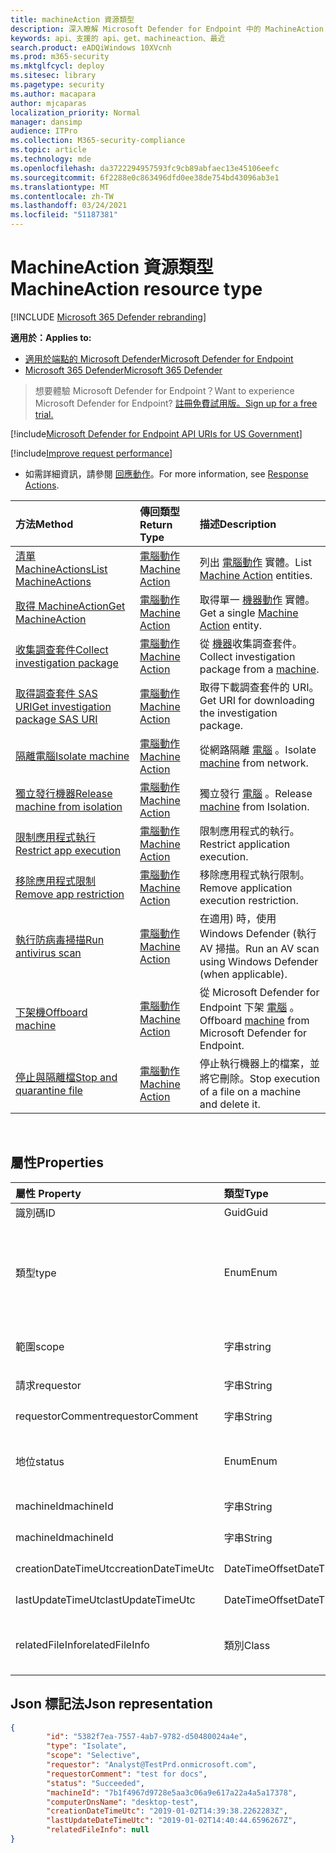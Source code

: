 ```yaml
---
title: machineAction 資源類型
description: 深入瞭解 Microsoft Defender for Endpoint 中的 MachineAction 資源類型的方法和屬性。
keywords: api、支援的 api、get、machineaction、最近
search.product: eADQiWindows 10XVcnh
ms.prod: m365-security
ms.mktglfcycl: deploy
ms.sitesec: library
ms.pagetype: security
ms.author: macapara
author: mjcaparas
localization_priority: Normal
manager: dansimp
audience: ITPro
ms.collection: M365-security-compliance
ms.topic: article
ms.technology: mde
ms.openlocfilehash: da3722294957593fc9cb89abfaec13e45106eefc
ms.sourcegitcommit: 6f2288e0c863496dfd0ee38de754bd43096ab3e1
ms.translationtype: MT
ms.contentlocale: zh-TW
ms.lasthandoff: 03/24/2021
ms.locfileid: "51187381"
---
```

# <a name="machineaction-resource-type"></a><span data-ttu-id="b15e7-104">MachineAction 資源類型</span><span class="sxs-lookup"><span data-stu-id="b15e7-104">MachineAction resource type</span></span>

[!INCLUDE [Microsoft 365 Defender rebranding](../../includes/microsoft-defender.md)]

<span data-ttu-id="b15e7-105">**適用於：**</span><span class="sxs-lookup"><span data-stu-id="b15e7-105">**Applies to:**</span></span>
- [<span data-ttu-id="b15e7-106">適用於端點的 Microsoft Defender</span><span class="sxs-lookup"><span data-stu-id="b15e7-106">Microsoft Defender for Endpoint</span></span>](https://go.microsoft.com/fwlink/p/?linkid=2154037)
- [<span data-ttu-id="b15e7-107">Microsoft 365 Defender</span><span class="sxs-lookup"><span data-stu-id="b15e7-107">Microsoft 365 Defender</span></span>](https://go.microsoft.com/fwlink/?linkid=2118804)

> <span data-ttu-id="b15e7-108">想要體驗 Microsoft Defender for Endpoint？</span><span class="sxs-lookup"><span data-stu-id="b15e7-108">Want to experience Microsoft Defender for Endpoint?</span></span> [<span data-ttu-id="b15e7-109">註冊免費試用版。</span><span class="sxs-lookup"><span data-stu-id="b15e7-109">Sign up for a free trial.</span></span>](https://www.microsoft.com/microsoft-365/windows/microsoft-defender-atp?ocid=docs-wdatp-exposedapis-abovefoldlink) 


[!include[Microsoft Defender for Endpoint API URIs for US Government](../../includes/microsoft-defender-api-usgov.md)]

[!include[Improve request performance](../../includes/improve-request-performance.md)]


- <span data-ttu-id="b15e7-110">如需詳細資訊，請參閱 [回應動作](respond-machine-alerts.md)。</span><span class="sxs-lookup"><span data-stu-id="b15e7-110">For more information, see [Response Actions](respond-machine-alerts.md).</span></span> 

| <span data-ttu-id="b15e7-111">方法</span><span class="sxs-lookup"><span data-stu-id="b15e7-111">Method</span></span>                                                            | <span data-ttu-id="b15e7-112">傳回類型</span><span class="sxs-lookup"><span data-stu-id="b15e7-112">Return Type</span></span>                        | <span data-ttu-id="b15e7-113">描述</span><span class="sxs-lookup"><span data-stu-id="b15e7-113">Description</span></span>                                                 |
|:------------------------------------------------------------------|:-----------------------------------|:------------------------------------------------------------|
| [<span data-ttu-id="b15e7-114">清單 MachineActions</span><span class="sxs-lookup"><span data-stu-id="b15e7-114">List MachineActions</span></span>](get-machineactions-collection.md)           | [<span data-ttu-id="b15e7-115">電腦動作</span><span class="sxs-lookup"><span data-stu-id="b15e7-115">Machine Action</span></span>](machineaction.md) | <span data-ttu-id="b15e7-116">列出 [電腦動作](machineaction.md) 實體。</span><span class="sxs-lookup"><span data-stu-id="b15e7-116">List [Machine Action](machineaction.md) entities.</span></span>           |
| [<span data-ttu-id="b15e7-117">取得 MachineAction</span><span class="sxs-lookup"><span data-stu-id="b15e7-117">Get MachineAction</span></span>](get-machineaction-object.md)                  | [<span data-ttu-id="b15e7-118">電腦動作</span><span class="sxs-lookup"><span data-stu-id="b15e7-118">Machine Action</span></span>](machineaction.md) | <span data-ttu-id="b15e7-119">取得單一 [機器動作](machineaction.md) 實體。</span><span class="sxs-lookup"><span data-stu-id="b15e7-119">Get a single [Machine Action](machineaction.md) entity.</span></span>     |
| [<span data-ttu-id="b15e7-120">收集調查套件</span><span class="sxs-lookup"><span data-stu-id="b15e7-120">Collect investigation package</span></span>](collect-investigation-package.md) | [<span data-ttu-id="b15e7-121">電腦動作</span><span class="sxs-lookup"><span data-stu-id="b15e7-121">Machine Action</span></span>](machineaction.md) | <span data-ttu-id="b15e7-122">從 [機器](machine.md)收集調查套件。</span><span class="sxs-lookup"><span data-stu-id="b15e7-122">Collect investigation package from a [machine](machine.md).</span></span> |
| [<span data-ttu-id="b15e7-123">取得調查套件 SAS URI</span><span class="sxs-lookup"><span data-stu-id="b15e7-123">Get investigation package SAS URI</span></span>](get-package-sas-uri.md)       | [<span data-ttu-id="b15e7-124">電腦動作</span><span class="sxs-lookup"><span data-stu-id="b15e7-124">Machine Action</span></span>](machineaction.md) | <span data-ttu-id="b15e7-125">取得下載調查套件的 URI。</span><span class="sxs-lookup"><span data-stu-id="b15e7-125">Get URI for downloading the investigation package.</span></span>          |
| [<span data-ttu-id="b15e7-126">隔離電腦</span><span class="sxs-lookup"><span data-stu-id="b15e7-126">Isolate machine</span></span>](isolate-machine.md)                             | [<span data-ttu-id="b15e7-127">電腦動作</span><span class="sxs-lookup"><span data-stu-id="b15e7-127">Machine Action</span></span>](machineaction.md) | <span data-ttu-id="b15e7-128">從網路隔離 [電腦](machine.md) 。</span><span class="sxs-lookup"><span data-stu-id="b15e7-128">Isolate [machine](machine.md) from network.</span></span>                 |
| [<span data-ttu-id="b15e7-129">獨立發行機器</span><span class="sxs-lookup"><span data-stu-id="b15e7-129">Release machine from isolation</span></span>](unisolate-machine.md)            | [<span data-ttu-id="b15e7-130">電腦動作</span><span class="sxs-lookup"><span data-stu-id="b15e7-130">Machine Action</span></span>](machineaction.md) | <span data-ttu-id="b15e7-131">獨立發行 [電腦](machine.md) 。</span><span class="sxs-lookup"><span data-stu-id="b15e7-131">Release [machine](machine.md) from Isolation.</span></span>               |
| [<span data-ttu-id="b15e7-132">限制應用程式執行</span><span class="sxs-lookup"><span data-stu-id="b15e7-132">Restrict app execution</span></span>](restrict-code-execution.md)              | [<span data-ttu-id="b15e7-133">電腦動作</span><span class="sxs-lookup"><span data-stu-id="b15e7-133">Machine Action</span></span>](machineaction.md) | <span data-ttu-id="b15e7-134">限制應用程式的執行。</span><span class="sxs-lookup"><span data-stu-id="b15e7-134">Restrict application execution.</span></span>                             |
| [<span data-ttu-id="b15e7-135">移除應用程式限制</span><span class="sxs-lookup"><span data-stu-id="b15e7-135">Remove app restriction</span></span>](unrestrict-code-execution.md)            | [<span data-ttu-id="b15e7-136">電腦動作</span><span class="sxs-lookup"><span data-stu-id="b15e7-136">Machine Action</span></span>](machineaction.md) | <span data-ttu-id="b15e7-137">移除應用程式執行限制。</span><span class="sxs-lookup"><span data-stu-id="b15e7-137">Remove application execution restriction.</span></span>                   |
| [<span data-ttu-id="b15e7-138">執行防病毒掃描</span><span class="sxs-lookup"><span data-stu-id="b15e7-138">Run antivirus scan</span></span>](run-av-scan.md)                              | [<span data-ttu-id="b15e7-139">電腦動作</span><span class="sxs-lookup"><span data-stu-id="b15e7-139">Machine Action</span></span>](machineaction.md) | <span data-ttu-id="b15e7-140">在適用) 時，使用 Windows Defender (執行 AV 掃描。</span><span class="sxs-lookup"><span data-stu-id="b15e7-140">Run an AV scan using Windows Defender (when applicable).</span></span>    |
| [<span data-ttu-id="b15e7-141">下架機</span><span class="sxs-lookup"><span data-stu-id="b15e7-141">Offboard machine</span></span>](offboard-machine-api.md)                       | [<span data-ttu-id="b15e7-142">電腦動作</span><span class="sxs-lookup"><span data-stu-id="b15e7-142">Machine Action</span></span>](machineaction.md) | <span data-ttu-id="b15e7-143">從 Microsoft Defender for Endpoint 下架 [電腦](machine.md) 。</span><span class="sxs-lookup"><span data-stu-id="b15e7-143">Offboard [machine](machine.md) from Microsoft Defender for Endpoint.</span></span> |
| [<span data-ttu-id="b15e7-144">停止與隔離檔</span><span class="sxs-lookup"><span data-stu-id="b15e7-144">Stop and quarantine file</span></span>](stop-and-quarantine-file.md)           | [<span data-ttu-id="b15e7-145">電腦動作</span><span class="sxs-lookup"><span data-stu-id="b15e7-145">Machine Action</span></span>](machineaction.md) | <span data-ttu-id="b15e7-146">停止執行機器上的檔案，並將它刪除。</span><span class="sxs-lookup"><span data-stu-id="b15e7-146">Stop execution of a file on a machine and delete it.</span></span>        |

<br>

## <a name="properties"></a><span data-ttu-id="b15e7-147">屬性</span><span class="sxs-lookup"><span data-stu-id="b15e7-147">Properties</span></span>

| <span data-ttu-id="b15e7-148">屬性	</span><span class="sxs-lookup"><span data-stu-id="b15e7-148">Property</span></span>            | <span data-ttu-id="b15e7-149">類型</span><span class="sxs-lookup"><span data-stu-id="b15e7-149">Type</span></span>           | <span data-ttu-id="b15e7-150">描述</span><span class="sxs-lookup"><span data-stu-id="b15e7-150">Description</span></span>                                                                                                                                                                                                    |
|:--------------------|:---------------|:---------------------------------------------------------------------------------------------------------------------------------------------------------------------------------------------------------------|
| <span data-ttu-id="b15e7-151">識別碼</span><span class="sxs-lookup"><span data-stu-id="b15e7-151">ID</span></span>                  | <span data-ttu-id="b15e7-152">Guid</span><span class="sxs-lookup"><span data-stu-id="b15e7-152">Guid</span></span>           | <span data-ttu-id="b15e7-153">[機器動作](machineaction.md)實體的身分識別。</span><span class="sxs-lookup"><span data-stu-id="b15e7-153">Identity of the [Machine Action](machineaction.md) entity.</span></span>                                                                                                                                                     |
| <span data-ttu-id="b15e7-154">類型</span><span class="sxs-lookup"><span data-stu-id="b15e7-154">type</span></span>                | <span data-ttu-id="b15e7-155">Enum</span><span class="sxs-lookup"><span data-stu-id="b15e7-155">Enum</span></span>           | <span data-ttu-id="b15e7-156">動作的類型。</span><span class="sxs-lookup"><span data-stu-id="b15e7-156">Type of the action.</span></span> <span data-ttu-id="b15e7-157">可能的值為： "RunAntiVirusScan"、"下架"、"CollectInvestigationPackage"、"隔離"、"Unisolate"、"StopAndQuarantineFile"、"RestrictCodeExecution" 和 "UnrestrictCodeExecution"</span><span class="sxs-lookup"><span data-stu-id="b15e7-157">Possible values are: "RunAntiVirusScan", "Offboard", "CollectInvestigationPackage", "Isolate", "Unisolate", "StopAndQuarantineFile", "RestrictCodeExecution" and "UnrestrictCodeExecution"</span></span> |
| <span data-ttu-id="b15e7-158">範圍</span><span class="sxs-lookup"><span data-stu-id="b15e7-158">scope</span></span>               | <span data-ttu-id="b15e7-159">字串</span><span class="sxs-lookup"><span data-stu-id="b15e7-159">string</span></span>         | <span data-ttu-id="b15e7-160">動作的範圍。</span><span class="sxs-lookup"><span data-stu-id="b15e7-160">Scope of the action.</span></span> <span data-ttu-id="b15e7-161">"Full" 或 "選擇性" 進行隔離，"Quick" 或 "Full" 表示防病毒掃描。</span><span class="sxs-lookup"><span data-stu-id="b15e7-161">"Full" or "Selective" for Isolation, "Quick" or "Full" for Anti-Virus scan.</span></span>                                                                                                   |
| <span data-ttu-id="b15e7-162">請求</span><span class="sxs-lookup"><span data-stu-id="b15e7-162">requestor</span></span>           | <span data-ttu-id="b15e7-163">字串</span><span class="sxs-lookup"><span data-stu-id="b15e7-163">String</span></span>         | <span data-ttu-id="b15e7-164">執行動作之人員的身分識別。</span><span class="sxs-lookup"><span data-stu-id="b15e7-164">Identity of the person that executed the action.</span></span>                                                                                                                                                               |
| <span data-ttu-id="b15e7-165">requestorComment</span><span class="sxs-lookup"><span data-stu-id="b15e7-165">requestorComment</span></span>    | <span data-ttu-id="b15e7-166">字串</span><span class="sxs-lookup"><span data-stu-id="b15e7-166">String</span></span>         | <span data-ttu-id="b15e7-167">發出動作時所撰寫的批註。</span><span class="sxs-lookup"><span data-stu-id="b15e7-167">Comment that was written when issuing the action.</span></span>                                                                                                                                                              |
| <span data-ttu-id="b15e7-168">地位</span><span class="sxs-lookup"><span data-stu-id="b15e7-168">status</span></span>              | <span data-ttu-id="b15e7-169">Enum</span><span class="sxs-lookup"><span data-stu-id="b15e7-169">Enum</span></span>           | <span data-ttu-id="b15e7-170">命令的目前狀態。</span><span class="sxs-lookup"><span data-stu-id="b15e7-170">Current status of the command.</span></span> <span data-ttu-id="b15e7-171">可能的值為：「擱置」、「InProgress」、「成功」、「失敗」、「超時」和「取消」。</span><span class="sxs-lookup"><span data-stu-id="b15e7-171">Possible values are: "Pending", "InProgress", "Succeeded", "Failed", "TimeOut" and "Canceled".</span></span>                                                                                 |
| <span data-ttu-id="b15e7-172">machineId</span><span class="sxs-lookup"><span data-stu-id="b15e7-172">machineId</span></span>           | <span data-ttu-id="b15e7-173">字串</span><span class="sxs-lookup"><span data-stu-id="b15e7-173">String</span></span>         | <span data-ttu-id="b15e7-174">執行動作所在之 [機器](machine.md) 的識別碼。</span><span class="sxs-lookup"><span data-stu-id="b15e7-174">ID of the [machine](machine.md) on which the action was executed.</span></span>                                                                                                                                              |
| <span data-ttu-id="b15e7-175">machineId</span><span class="sxs-lookup"><span data-stu-id="b15e7-175">machineId</span></span>           | <span data-ttu-id="b15e7-176">字串</span><span class="sxs-lookup"><span data-stu-id="b15e7-176">String</span></span>         | <span data-ttu-id="b15e7-177">執行動作所在之 [機器](machine.md) 的名稱。</span><span class="sxs-lookup"><span data-stu-id="b15e7-177">Name of the [machine](machine.md) on which the action was executed.</span></span>                                                                                                                                            |
| <span data-ttu-id="b15e7-178">creationDateTimeUtc</span><span class="sxs-lookup"><span data-stu-id="b15e7-178">creationDateTimeUtc</span></span> | <span data-ttu-id="b15e7-179">DateTimeOffset</span><span class="sxs-lookup"><span data-stu-id="b15e7-179">DateTimeOffset</span></span> | <span data-ttu-id="b15e7-180">動作的建立日期和時間。</span><span class="sxs-lookup"><span data-stu-id="b15e7-180">The date and time when the action was created.</span></span>                                                                                                                                                                 |
| <span data-ttu-id="b15e7-181">lastUpdateTimeUtc</span><span class="sxs-lookup"><span data-stu-id="b15e7-181">lastUpdateTimeUtc</span></span>   | <span data-ttu-id="b15e7-182">DateTimeOffset</span><span class="sxs-lookup"><span data-stu-id="b15e7-182">DateTimeOffset</span></span> | <span data-ttu-id="b15e7-183">動作狀態更新的最後日期和時間。</span><span class="sxs-lookup"><span data-stu-id="b15e7-183">The last date and time when the action status was updated.</span></span>                                                                                                                                                     |
| <span data-ttu-id="b15e7-184">relatedFileInfo</span><span class="sxs-lookup"><span data-stu-id="b15e7-184">relatedFileInfo</span></span>     | <span data-ttu-id="b15e7-185">類別</span><span class="sxs-lookup"><span data-stu-id="b15e7-185">Class</span></span>          | <span data-ttu-id="b15e7-186">包含兩個屬性。</span><span class="sxs-lookup"><span data-stu-id="b15e7-186">Contains two Properties.</span></span> <span data-ttu-id="b15e7-187">字串 ```fileIdentifier``` ，列舉的 ```fileIdentifierType``` 可能值為 "Sha1"，"Sha256"，"Md5"。</span><span class="sxs-lookup"><span data-stu-id="b15e7-187">string ```fileIdentifier```, Enum ```fileIdentifierType``` with the possible values: "Sha1", "Sha256" and "Md5".</span></span>                                                                         |


## <a name="json-representation"></a><span data-ttu-id="b15e7-188">Json 標記法</span><span class="sxs-lookup"><span data-stu-id="b15e7-188">Json representation</span></span>

```json
{
        "id": "5382f7ea-7557-4ab7-9782-d50480024a4e",
        "type": "Isolate",
        "scope": "Selective",
        "requestor": "Analyst@TestPrd.onmicrosoft.com",
        "requestorComment": "test for docs",
        "status": "Succeeded",
        "machineId": "7b1f4967d9728e5aa3c06a9e617a22a4a5a17378",
        "computerDnsName": "desktop-test",
        "creationDateTimeUtc": "2019-01-02T14:39:38.2262283Z",
        "lastUpdateDateTimeUtc": "2019-01-02T14:40:44.6596267Z",
        "relatedFileInfo": null
}
```
